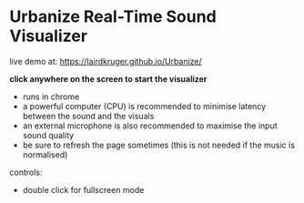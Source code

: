 # Urbanize Real-Time Sound Visualizer
live demo at: https://lairdkruger.github.io/Urbanize/

**click anywhere on the screen to start the visualizer**

- runs in chrome
- a powerful computer (CPU) is recommended to minimise latency between the sound and the visuals
- an external microphone is also recommended to maximise the input sound quality
- be sure to refresh the page sometimes (this is not needed if the music is normalised)

controls:
- double click for fullscreen mode
